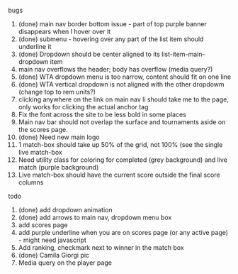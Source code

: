 bugs

1. (done) main nav border bottom issue - part of top purple banner disappears when I hover over it
2. (done) submenu - hovering over any part of the list item should underline it
3. (done) Dropdown should be center aligned to its list-item-main-dropdown item
4. main nav overflows the header; body has overflow (media query?)
5. (done) WTA dropdown menu is too narrow, content should fit on one line
6. (done) WTA vertical dropdown is not aligned with the other dropdowm (change top to rem units?)
7. clicking anywhere on the link on main nav li should take me to the page, only works for clicking the actual anchor tag
8. Fix the font across the site to be less bold in some places
9. Main nav bar should not overlap the surface and tournaments aside on the scores page.
10. (done) Need new main logo
11. 1 match-box should take up 50% of the grid, not 100% (see the single live match-box
12. Need utility class for coloring for completed (grey background) and live match (purple background)
13. Live match-box should have the current score outside the final score columns

todo

1. (done) add dropdown animation
2. (done) add arrows to main nav, dropdown menu box
3. add scores page
4. add purple underline when you are on scores page (or any active page) - might need javascript
5. Add ranking, checkmark next to winner in the match box
6. (done) Camila Giorgi pic
7. Media query on the player page
